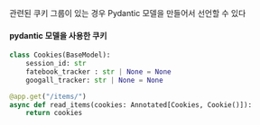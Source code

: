 관련된 쿠키 그룹이 있는 경우 Pydantic 모델을 만들어서 선언할 수 있다

#### pydantic 모델을 사용한 쿠키
```python
class Cookies(BaseModel):
	session_id: str
	fatebook_tracker : str | None = None
	googall_tracker: str | None = None

@app.get("/items/")
async def read_items(cookies: Annotated[Cookies, Cookie()]):
	return cookies
```